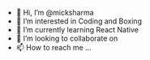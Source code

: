 - 👋 Hi, I’m @micksharma
- 👀 I’m interested in Coding and Boxing
- 🌱 I’m currently learning React Native
- 💞️ I’m looking to collaborate on 
- 📫 How to reach me ...

<!---
micksharma/micksharma is a ✨ special ✨ repository because its `README.md` (this file) appears on your GitHub profile.
You can click the Preview link to take a look at your changes.
--->

